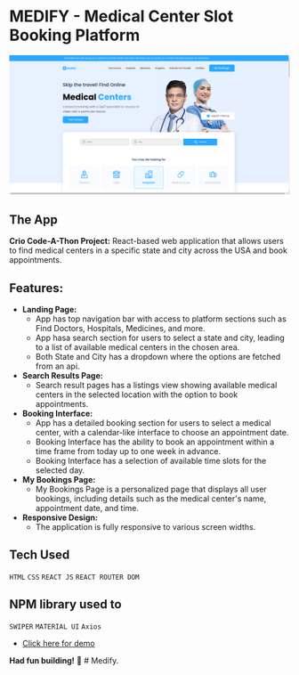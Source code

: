 # MEDIFY - Medical Center Slot Booking Platform

![Screenshot of App](./src/assets/Screenshot1.png)

## The App

**Crio Code-A-Thon Project:** React-based web application that allows users to find medical centers in a specific state and city across the USA and book appointments.


## Features:
- **Landing Page:**
    - App has top navigation bar with access to platform sections such as Find Doctors, Hospitals, Medicines, and more.
    - App hasa  search section for users to select a state and city, leading to a list of available medical centers in the chosen area.
    - Both State and City has a dropdown where the options are fetched from an api.
- **Search Results Page:**
    - Search result pages has a listings view showing available medical centers in the selected location with the option to book appointments.
- **Booking Interface:**
    - App has a detailed booking section for users to select a medical center, with a calendar-like interface to choose an appointment date.
    - Booking Interface has the ability to book an appointment within a time frame from today up to one week in advance.
    - Booking Interface has a selection of available time slots for the selected day.
- **My Bookings Page:**
    - My Bookings Page is a personalized page that displays all user bookings, including details such as the medical center's name, appointment date, and time.
- **Responsive Design:**
    - The application is fully responsive to various screen widths.


## Tech Used

`HTML`
`CSS`
`REACT JS`
`REACT ROUTER DOM`

## NPM library used to

`SWIPER`
`MATERIAL UI`
`Axios`


- <a href="https://medify-azure.vercel.app/" target="_blank">Click here for demo</a>

**Had fun building!** 🚀
#   M e d i f y . 
 
 